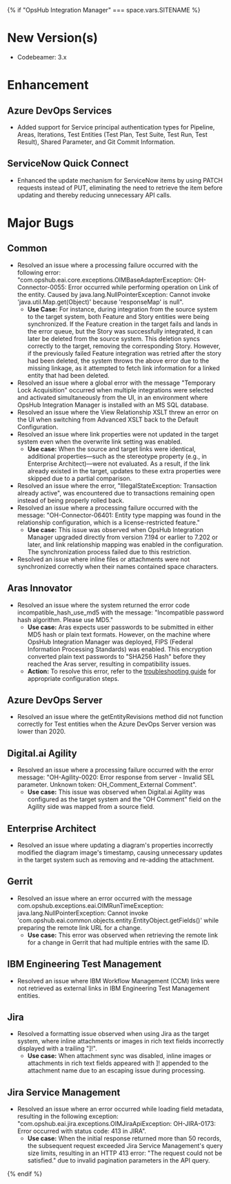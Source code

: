 {% if "OpsHub Integration Manager" === space.vars.SITENAME %}

# New Version(s)
* Codebeamer: 3.x

# Enhancement

## Azure DevOps Services
* Added support for Service principal authentication types for Pipeline, Areas, Iterations, Test Entities (Test Plan, Test Suite, Test Run, Test Result), Shared Parameter, and Git Commit Information.

## ServiceNow Quick Connect
* Enhanced the update mechanism for ServiceNow items by using PATCH requests instead of PUT, eliminating the need to retrieve the item before updating and thereby reducing unnecessary API calls.

# Major Bugs

## Common
* Resolved an issue where a processing failure occurred with the following error: "com.opshub.eai.core.exceptions.OIMBaseAdapterException: OH-Connector-0055: Error occurred while performing operation on Link of the entity. Caused by java.lang.NullPointerException: Cannot invoke 'java.util.Map.get(Object)' because 'responseMap' is null".
  * **Use Case:** For instance, during integration from the source system to the target system, both Feature and Story entities were being synchronized. If the Feature creation in the target fails and lands in the error queue, but the Story was successfully integrated, it can later be deleted from the source system. This deletion syncs correctly to the target, removing the corresponding Story. However, if the previously failed Feature integration was retried after the story had been deleted, the system throws the above error due to the missing linkage, as it attempted to fetch link information for a linked entity that had been deleted.
* Resolved an issue where a global error with the message "Temporary Lock Acquisition" occurred when multiple integrations were selected and activated simultaneously from the UI, in an environment where OpsHub Integration Manager is installed with an MS SQL database.
* Resolved an issue where the View Relationship XSLT threw an error on the UI when switching from Advanced XSLT back to the Default Configuration.
* Resolved an issue where link properties were not updated in the target system even when the overwrite link setting was enabled.
  * **Use case:** When the source and target links were identical, additional properties—such as the stereotype property (e.g., in Enterprise Architect)—were not evaluated. As a result, if the link already existed in the target, updates to these extra properties were skipped due to a partial comparison.
* Resolved an issue where the error, "IllegalStateException: Transaction already active", was encountered due to transactions remaining open instead of being properly rolled back.
* Resolved an issue where a processing failure occurred with the message: "OH-Connector-06401: Entity type mapping was found in the relationship configuration, which is a license-restricted feature."
  * **Use case:** This issue was observed when OpsHub Integration Manager upgraded directly from version 7.194 or earlier to 7.202 or later, and link relationship mapping was enabled in the configuration. The synchronization process failed due to this restriction.
* Resolved an issue where inline files or attachments were not synchronized correctly when their names contained space characters.

## Aras Innovator
* Resolved an issue where the system returned the error code incompatible_hash_use_md5 with the message: "Incompatible password hash algorithm. Please use MD5."
  * **Use case:** Aras expects user passwords to be submitted in either MD5 hash or plain text formats. However, on the machine where OpsHub Integration Manager was deployed, FIPS (Federal Information Processing Standards) was enabled. This encryption converted plain text passwords to "SHA256 Hash" before they reached the Aras server, resulting in compatibility issues.
  * **Action:** To resolve this error, refer to the [troubleshooting guide](../help-center/troubleshooting/errors/common/incompatible-password-hash-algorithm.md) for appropriate configuration steps.

## Azure DevOps Server
* Resolved an issue where the getEntityRevisions method did not function correctly for Test entities when the Azure DevOps Server version was lower than 2020.

## Digital.ai Agility
* Resolved an issue where a processing failure occurred with the error message: "OH-Agility-0020: Error response from server - Invalid SEL parameter. Unknown token: OH_Comment_External Comment".
  * **Use case:** This issue was observed when Digital.ai Agility was configured as the target system and the "OH Comment" field on the Agility side was mapped from a source field.

## Enterprise Architect
* Resolved an issue where updating a diagram's properties incorrectly modified the diagram image's timestamp, causing unnecessary updates in the target system such as removing and re-adding the attachment.

## Gerrit
* Resolved an issue where an error occurred with the message com.opshub.exceptions.eai.OIMRunTimeException: java.lang.NullPointerException: Cannot invoke 'com.opshub.eai.common.objects.entity.EntityObject.getFields()' while preparing the remote link URL for a change.
  * **Use case:** This error was observed when retrieving the remote link for a change in Gerrit that had multiple entries with the same ID.

## IBM Engineering Test Management
* Resolved an issue where IBM Workflow Management (CCM) links were not retrieved as external links in IBM Engineering Test Management entities.

## Jira
* Resolved a formatting issue observed when using Jira as the target system, where inline attachments or images in rich text fields incorrectly displayed with a trailing "]!".
  * **Use case:** When attachment sync was disabled, inline images or attachments in rich text fields appeared with ]! appended to the attachment name due to an escaping issue during processing.

## Jira Service Management
* Resolved an issue where an error occurred while loading field metadata, resulting in the following exception: "com.opshub.eai.jira.exceptions.OIMJiraApiException: OH-JIRA-0173: Error occurred with status code: 413 in JIRA".
  * **Use case:** When the initial response returned more than 50 records, the subsequent request exceeded Jira Service Management's query size limits, resulting in an HTTP 413 error: "The request could not be satisfied." due to invalid pagination parameters in the API query.

{% endif %}